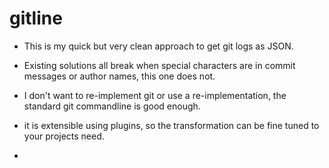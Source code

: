 # gitline

- This is my quick but very clean approach to get git logs as JSON.
- Existing solutions all break when special characters are in commit messages or author names, this one does not. 
- I don't want to re-implement git or use a re-implementation, the standard git commandline is good enough.

- it is extensible using plugins, so the transformation can be fine tuned to your projects need.
- 
 

